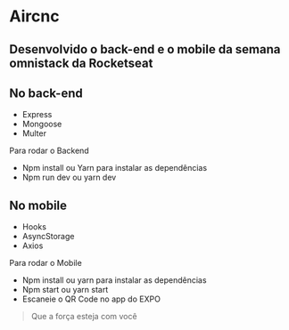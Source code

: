 # Aircnc

## Desenvolvido o back-end e o mobile da semana omnistack da Rocketseat

## No back-end

- Express
- Mongoose
- Multer

Para rodar o Backend
- Npm install ou Yarn para instalar as dependências
- Npm run dev ou yarn dev

## No mobile

- Hooks
- AsyncStorage
- Axios

Para rodar o Mobile
- Npm install ou yarn para instalar as dependências
- Npm start ou yarn start
- Escaneie o QR Code no app do EXPO

> Que a força esteja com você

